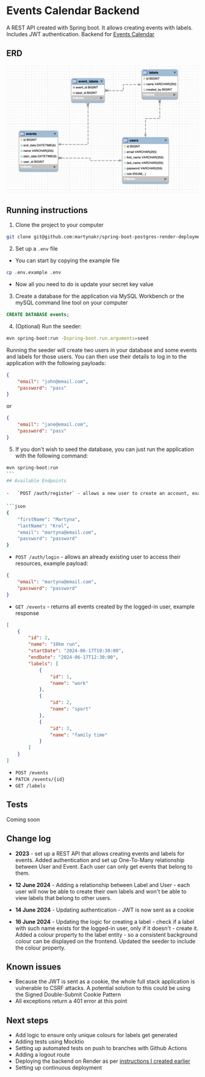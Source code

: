 # Events Calendar Backend

A REST API created with Spring boot. It allows creating events with labels. Includes JWT authentication. Backend for [Events Calendar](https://github.com/martynakr/events-calendar/)

## ERD

![Entity Relationship Diagram](./events-creator-backed-erd.png)

## Running instructions

1. Clone the project to your computer

```bash
git clone git@github.com:martynakr/spring-boot-postgres-render-deployment.git
```

2. Set up a `.env` file

-   You can start by copying the example file

```bash
cp .env.example .env
```

-   Now all you need to do is update your secret key value

3. Create a database for the application via MySQL Workbench or the mySQL command line tool on your computer

```SQL
CREATE DATABASE events;
```

4. (Optional) Run the seeder:

```bash
mvn spring-boot:run -Dspring-boot.run.arguments=seed
```

Running the seeder will create two users in your database and some events and labels for those users. You can then use their details to log in to the application with the following payloads:

```json
{
    "email": "john@email.com",
    "password": "pass"
}
```

or

```json
{
    "email": "jane@email.com",
    "password": "pass"
}
```

5. If you don't wish to seed the database, you can just run the application with the following command:

````bash
mvn spring-boot:run
```
## Available Endpoints

-   `POST /auth/register` - allows a new user to create an account, example payload:

```json
{
    "firstName": "Martyna",
    "lastName": "Krol",
    "email": "martyna@email.com",
    "password": "password"
}
````

-   `POST /auth/login` - allows an already existing user to access their resources, example payload:

```json
{
    "email": "martyna@email.com",
    "password": "password"
}
```

-   `GET /events` - returns all events created by the logged-in user, example response

```json
[
    {
        "id": 2,
        "name": "10km run",
        "startDate": "2024-06-17T10:30:00",
        "endDate": "2024-06-17T12:30:00",
        "labels": [
            {
                "id": 1,
                "name": "work"
            },
            {
                "id": 2,
                "name": "sport"
            },
            {
                "id": 3,
                "name": "family time"
            }
        ]
    }
]
```

-   `POST /events`
-   `PATCH /events/{id}`
-   `GET /labels`

## Tests

Coming soon

## Change log

-   **2023** - set up a REST API that allows creating events and labels for events. Added authentication and set up One-To-Many relationship between User and Event. Each user can only get events that belong to them.

-   **12 June 2024** - Adding a relationship between Label and User - each user will now be able to create their own labels and won't be able to view labels that belong to other users.

-   **14 June 2024** - Updating authentication - JWT is now sent as a cookie

-   **16 June 2024** - Updating the logic for creating a label - check if a label with such name exists for the logged-in user, only if it doesn't - create it. Added a colour property to the label entity - so a consistent background colour can be displayed on the frontend. Updated the seeder to include the colour property.

## Known issues

-   Because the JWT is sent as a cookie, the whole full stack application is vulnerable to CSRF attacks. A potential solution to this could be using the Signed Double-Submit Cookie Pattern
-   All exceptions return a 401 error at this point

## Next steps

-   Add logic to ensure only unique colours for labels get generated
-   Adding tests using Mocktio
-   Setting up automated tests on push to branches with Github Actions
-   Adding a logout route
-   Deploying the backend on Render as per [instructions I created earlier](https://github.com/martynakr/spring-boot-postgres-render-deployment)
-   Setting up continuous deployment
